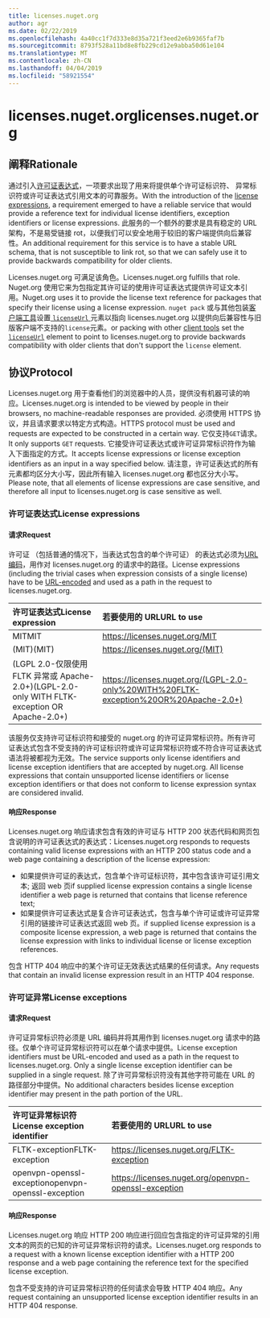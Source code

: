 ```yaml
---
title: licenses.nuget.org
author: agr
ms.date: 02/22/2019
ms.openlocfilehash: 4a40cc1f7d333e8d35a721f3eed2e6b9365faf7b
ms.sourcegitcommit: 8793f528a11bd8e8fb229cd12e9abba50d61e104
ms.translationtype: MT
ms.contentlocale: zh-CN
ms.lasthandoff: 04/04/2019
ms.locfileid: "58921554"
---
```

# <a name="licensesnugetorg"></a><span data-ttu-id="822ec-102">licenses.nuget.org</span><span class="sxs-lookup"><span data-stu-id="822ec-102">licenses.nuget.org</span></span>

## <a name="rationale"></a><span data-ttu-id="822ec-103">阐释</span><span class="sxs-lookup"><span data-stu-id="822ec-103">Rationale</span></span>

<span data-ttu-id="822ec-104">通过引入[许可证表达式](nuspec.md#license)，一项要求出现了用来将提供单个许可证标识符、 异常标识符或许可证表达式引用文本的可靠服务。</span><span class="sxs-lookup"><span data-stu-id="822ec-104">With the introduction of the [license expressions](nuspec.md#license), a requirement emerged to have a reliable service that would provide a reference text for individual license identifiers, exception identifiers or license expressions.</span></span>
<span data-ttu-id="822ec-105">此服务的一个额外的要求是具有稳定的 URL 架构，不是易受链接 rot，以便我们可以安全地用于较旧的客户端提供向后兼容性。</span><span class="sxs-lookup"><span data-stu-id="822ec-105">An additional requirement for this service is to have a stable URL schema, that is not susceptible to link rot, so that we can safely use it to provide backwards compatibility for older clients.</span></span>

<span data-ttu-id="822ec-106">Licenses.nuget.org 可满足该角色。</span><span class="sxs-lookup"><span data-stu-id="822ec-106">Licenses.nuget.org fulfills that role.</span></span> <span data-ttu-id="822ec-107">Nuget.org 使用它来为包指定其许可证的使用许可证表达式提供许可证文本引用。</span><span class="sxs-lookup"><span data-stu-id="822ec-107">Nuget.org uses it to provide the license text reference for packages that specify their license using a license expression.</span></span> `nuget pack` <span data-ttu-id="822ec-108">或与其他包装[客户端工具](https://docs.microsoft.com/en-us/nuget/install-nuget-client-tools)设置[ `licenseUrl` ](nuspec.md#licenseurl)元素以指向 licenses.nuget.org 以提供向后兼容性与旧版客户端不支持的`license`元素。</span><span class="sxs-lookup"><span data-stu-id="822ec-108">or packing with other [client tools](https://docs.microsoft.com/en-us/nuget/install-nuget-client-tools) set the [`licenseUrl`](nuspec.md#licenseurl) element to point to licenses.nuget.org to provide backwards compatibility with older clients that don't support the `license` element.</span></span>

## <a name="protocol"></a><span data-ttu-id="822ec-109">协议</span><span class="sxs-lookup"><span data-stu-id="822ec-109">Protocol</span></span>

<span data-ttu-id="822ec-110">Licenses.nuget.org 用于查看他们的浏览器中的人员，提供没有机器可读的响应。</span><span class="sxs-lookup"><span data-stu-id="822ec-110">Licenses.nuget.org is intended to be viewed by people in their browsers, no machine-readable responses are provided.</span></span>
<span data-ttu-id="822ec-111">必须使用 HTTPS 协议，并且请求要求以特定方式构造。</span><span class="sxs-lookup"><span data-stu-id="822ec-111">HTTPS protocol must be used and requests are expected to be constructed in a certain way.</span></span> <span data-ttu-id="822ec-112">它仅支持`GET`请求。</span><span class="sxs-lookup"><span data-stu-id="822ec-112">It only supports `GET` requests.</span></span>
<span data-ttu-id="822ec-113">它接受许可证表达式或许可证异常标识符作为输入下面指定的方式。</span><span class="sxs-lookup"><span data-stu-id="822ec-113">It accepts license expressions or license exception identifiers as an input in a way specified below.</span></span> <span data-ttu-id="822ec-114">请注意，许可证表达式的所有元素都均区分大小写，因此所有输入 licenses.nuget.org 都也区分大小写。</span><span class="sxs-lookup"><span data-stu-id="822ec-114">Please note, that all elements of license expressions are case sensitive, and therefore all input to licenses.nuget.org is case sensitive as well.</span></span>

### <a name="license-expressions"></a><span data-ttu-id="822ec-115">许可证表达式</span><span class="sxs-lookup"><span data-stu-id="822ec-115">License expressions</span></span>

#### <a name="request"></a><span data-ttu-id="822ec-116">请求</span><span class="sxs-lookup"><span data-stu-id="822ec-116">Request</span></span>

<span data-ttu-id="822ec-117">许可证 （包括普通的情况下，当表达式包含的单个许可证） 的表达式必须为[URL 编码](https://tools.ietf.org/html/rfc3986#section-2.1)，用作对 licenses.nuget.org 的请求中的路径。</span><span class="sxs-lookup"><span data-stu-id="822ec-117">License expressions (including the trivial cases when expression consists of a single license) have to be [URL-encoded](https://tools.ietf.org/html/rfc3986#section-2.1) and used as a path in the request to licenses.nuget.org.</span></span>

| <span data-ttu-id="822ec-118">许可证表达式</span><span class="sxs-lookup"><span data-stu-id="822ec-118">License expression</span></span> | <span data-ttu-id="822ec-119">若要使用的 URL</span><span class="sxs-lookup"><span data-stu-id="822ec-119">URL to use</span></span> |
|:---|:---|
| <span data-ttu-id="822ec-120">MIT</span><span class="sxs-lookup"><span data-stu-id="822ec-120">MIT</span></span>                                                | <https://licenses.nuget.org/MIT> |
| <span data-ttu-id="822ec-121">(MIT)</span><span class="sxs-lookup"><span data-stu-id="822ec-121">(MIT)</span></span>                                              | <https://licenses.nuget.org/(MIT)> |
| <span data-ttu-id="822ec-122">(LGPL 2.0-仅限使用 FLTK 异常或 Apache-2.0+)</span><span class="sxs-lookup"><span data-stu-id="822ec-122">(LGPL-2.0-only WITH FLTK-exception OR Apache-2.0+)</span></span> | <https://licenses.nuget.org/(LGPL-2.0-only%20WITH%20FLTK-exception%20OR%20Apache-2.0+)> |

<span data-ttu-id="822ec-123">该服务仅支持许可证标识符和接受的 nuget.org 的许可证异常标识符。所有许可证表达式包含不受支持的许可证标识符或许可证异常标识符或不符合许可证表达式语法将被都视为无效。</span><span class="sxs-lookup"><span data-stu-id="822ec-123">The service supports only license identifiers and license exception identifiers that are accepted by nuget.org. All license expressions that contain unsupported license identifiers or license exception identifiers or that does not conform to license expression syntax are considered invalid.</span></span>

#### <a name="response"></a><span data-ttu-id="822ec-124">响应</span><span class="sxs-lookup"><span data-stu-id="822ec-124">Response</span></span>

<span data-ttu-id="822ec-125">Licenses.nuget.org 响应请求包含有效的许可证与 HTTP 200 状态代码和网页包含说明的许可证表达式的表达式：</span><span class="sxs-lookup"><span data-stu-id="822ec-125">Licenses.nuget.org responds to requests containing valid license expressions with an HTTP 200 status code and a web page containing a description of the license expression:</span></span>

* <span data-ttu-id="822ec-126">如果提供许可证的表达式，包含单个许可证标识符，其中包含该许可证引用文本; 返回 web 页</span><span class="sxs-lookup"><span data-stu-id="822ec-126">if supplied license expression contains a single license identifier a web page is returned that contains that license reference text;</span></span>
* <span data-ttu-id="822ec-127">如果提供许可证表达式是复合许可证表达式，包含与单个许可证或许可证异常引用的链接许可证表达式返回 web 页。</span><span class="sxs-lookup"><span data-stu-id="822ec-127">if supplied license expression is a composite license expression, a web page is returned that contains the license expression with links to individual license or license exception references.</span></span>

<span data-ttu-id="822ec-128">包含 HTTP 404 响应中的某个许可证无效表达式结果的任何请求。</span><span class="sxs-lookup"><span data-stu-id="822ec-128">Any requests that contain an invalid license expression result in an HTTP 404 response.</span></span>

### <a name="license-exceptions"></a><span data-ttu-id="822ec-129">许可证异常</span><span class="sxs-lookup"><span data-stu-id="822ec-129">License exceptions</span></span>

#### <a name="request"></a><span data-ttu-id="822ec-130">请求</span><span class="sxs-lookup"><span data-stu-id="822ec-130">Request</span></span>

<span data-ttu-id="822ec-131">许可证异常标识符必须是 URL 编码并将其用作到 licenses.nuget.org 请求中的路径。仅单个许可证异常标识符可以在单个请求中提供。</span><span class="sxs-lookup"><span data-stu-id="822ec-131">License exception identifiers must be URL-encoded and used as a path in the request to licenses.nuget.org. Only a single license exception identifier can be supplied in a single request.</span></span> <span data-ttu-id="822ec-132">除了许可异常标识符没有其他字符可能在 URL 的路径部分中提供。</span><span class="sxs-lookup"><span data-stu-id="822ec-132">No additional characters besides license exception identifier may present in the path portion of the URL.</span></span>

| <span data-ttu-id="822ec-133">许可证异常标识符</span><span class="sxs-lookup"><span data-stu-id="822ec-133">License exception identifier</span></span> | <span data-ttu-id="822ec-134">若要使用的 URL</span><span class="sxs-lookup"><span data-stu-id="822ec-134">URL to use</span></span> |
|:---|:---|
|<span data-ttu-id="822ec-135">FLTK-exception</span><span class="sxs-lookup"><span data-stu-id="822ec-135">FLTK-exception</span></span>            | <https://licenses.nuget.org/FLTK-exception> |
|<span data-ttu-id="822ec-136">openvpn-openssl-exception</span><span class="sxs-lookup"><span data-stu-id="822ec-136">openvpn-openssl-exception</span></span> | <https://licenses.nuget.org/openvpn-openssl-exception> |

#### <a name="response"></a><span data-ttu-id="822ec-137">响应</span><span class="sxs-lookup"><span data-stu-id="822ec-137">Response</span></span>

<span data-ttu-id="822ec-138">Licenses.nuget.org 响应 HTTP 200 响应进行回应包含指定的许可证异常的引用文本的网页的已知的许可证异常标识符的请求。</span><span class="sxs-lookup"><span data-stu-id="822ec-138">Licenses.nuget.org responds to a request with a known license exception identifier with a HTTP 200 response and a web page containing the reference text for the specified license exception.</span></span>

<span data-ttu-id="822ec-139">包含不受支持的许可证异常标识符的任何请求会导致 HTTP 404 响应。</span><span class="sxs-lookup"><span data-stu-id="822ec-139">Any request containing an unsupported license exception identifier results in an HTTP 404 response.</span></span>